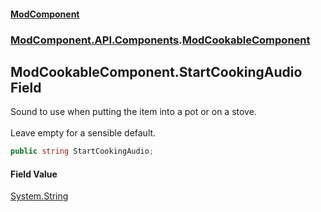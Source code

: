 #### [ModComponent](index.md 'index')
### [ModComponent.API.Components](index.md#ModComponent.API.Components 'ModComponent.API.Components').[ModCookableComponent](ModCookableComponent.md 'ModComponent.API.Components.ModCookableComponent')

## ModCookableComponent.StartCookingAudio Field

Sound to use when putting the item into a pot or on a stove. <br/>  
Leave empty for a sensible default.

```csharp
public string StartCookingAudio;
```

#### Field Value
[System.String](https://docs.microsoft.com/en-us/dotnet/api/System.String 'System.String')